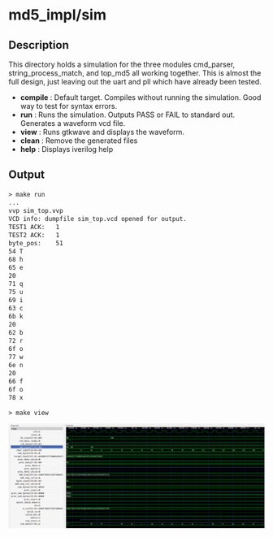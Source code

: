 # md5_impl/sim

## Description

This directory holds a simulation for the three modules
cmd_parser, string_process_match, and top_md5 all working
together. This is almost the full design,  just leaving out
the uart and pll which have already been tested.

* __compile__ : Default target. Compiles without running the simulation.  Good way to
  test for syntax errors.
* __run__ : Runs the simulation. Outputs PASS or FAIL to standard out.
  Generates a waveform vcd file.
* __view__ : Runs gtkwave and displays the waveform.
* __clean__ : Remove the generated files
* __help__ : Displays iverilog help

## Output

```
> make run
...
vvp sim_top.vvp
VCD info: dumpfile sim_top.vcd opened for output.
TEST1 ACK:   1
TEST2 ACK:   1
byte_pos:    51
54 T
68 h
65 e
20  
71 q
75 u
69 i
63 c
6b k
20  
62 b
72 r
6f o
77 w
6e n
20  
66 f
6f o
78 x
```

```
> make view
```

![sim_top_tb waveform](images/sim_top_tb.png)



